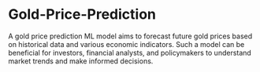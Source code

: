 # Gold-Price-Prediction
A gold price prediction ML model aims to forecast future gold prices based on historical data and various economic indicators. Such a model can be beneficial for investors, financial analysts, and policymakers to understand market trends and make informed decisions.
